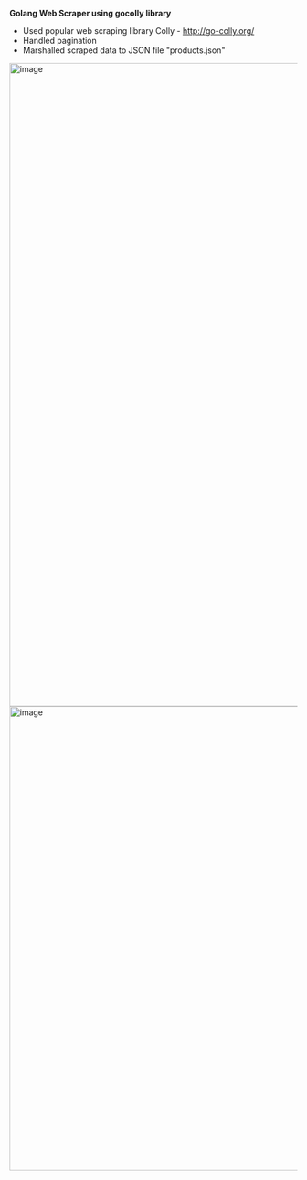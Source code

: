**Golang Web Scraper using gocolly library**

- Used popular web scraping library Colly - http://go-colly.org/
- Handled pagination
- Marshalled scraped data to JSON file "products.json"

<img width="1127" alt="image" src="https://github.com/user-attachments/assets/61ef13d3-67c5-41ba-bdc8-4b4a045f3ca0">

<img width="813" alt="image" src="https://github.com/user-attachments/assets/35b3c8cf-f1ef-4a18-9598-3ba4d8061a35">


